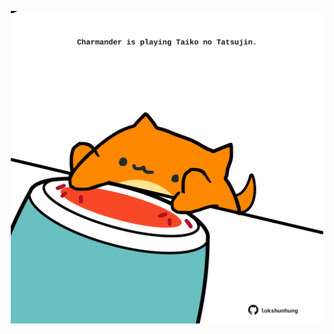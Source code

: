 <!-- built at 02/05/2025, 13:07:30 UTC -->
<p align="center">
  <img width="500" height="500" src="./ReadmeImage.svg">
</p>
